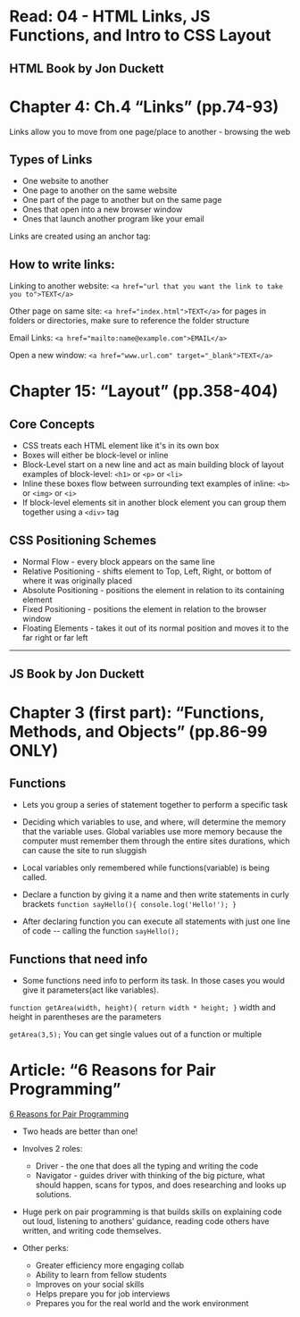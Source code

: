 # Read: 04 - HTML Links, JS Functions, and Intro to CSS Layout

## HTML Book by Jon Duckett
<h1>Chapter 4: Ch.4 “Links” (pp.74-93)</h1>

Links allow you to move from one page/place to another - browsing the web

## Types of Links

- One website to another
- One page to another on the same website
- One part of the page to another but on the same page
- Ones that open into a new browser window
- Ones that launch another program like your email

Links are created using an anchor tag: <a></a>

## How to write links:

Linking to another website: `<a href="url that you want the link to take you to">TEXT</a>`

Other page on same site: `<a href="index.html">TEXT</a>`
for pages in folders or directories, make sure to reference the folder structure

Email Links: `<a href="mailto:name@example.com">EMAIL</a>`

Open a new window: `<a href="www.url.com" target="_blank">TEXT</a>`


<h1>Chapter 15: “Layout” (pp.358-404)</h1>

## Core Concepts
- CSS treats each HTML element like it's in its own box
- Boxes will either be block-level or inline
- Block-Level start on a new line and act as main building block of layout examples of block-level: `<h1>` or `<p>` or `<li>`
- Inline these boxes flow between surrounding text examples of inline: `<b>` or `<img>` or `<i>`
- If block-level elements sit in another block element you can group them together using a `<div>` tag

## CSS Positioning Schemes
- Normal Flow - every block appears on the same line
- Relative Positioning - shifts element to Top, Left, Right, or bottom of where it was originally placed
- Absolute Positioning - positions the element in relation to its containing element
- Fixed Positioning - positions the element in relation to the browser window
- Floating Elements - takes it out of its normal position and moves it to the far right or far left


* * *

## JS Book by Jon Duckett
<h1>Chapter 3 (first part): “Functions, Methods, and Objects” (pp.86-99 ONLY)</h1>

## Functions

- Lets you group a series of statement together to perform a specific task

- Deciding which variables to use, and where, will determine the memory that the variable uses. Global variables use more memory because the computer must remember them through the entire sites durations, which can cause the site to run sluggish

- Local variables only remembered while functions(variable) is being called.

- Declare a function by giving it a name and then write statements in curly brackets
`function sayHello(){ console.log('Hello!'); }`

- After declaring function you can execute all statements with just one line of code -- calling the function `sayHello();`

## Functions that need info

- Some functions need info to perform its task. In those cases you would give it parameters(act like variables).

`function getArea(width, height){ return width * height; }` width and height in parentheses are the parameters

`getArea(3,5);`
You can get single values out of a function or multiple


<h1>Article: “6 Reasons for Pair Programming”</h1>

[6 Reasons for Pair Programming](https://www.codefellows.org/blog/6-reasons-for-pair-programming/)

- Two heads are better than one!

- Involves 2 roles:

  - Driver - the one that does all the typing and writing the code
  - Navigator - guides driver with thinking of the big picture, what should happen, scans for typos, and does researching and looks up solutions.

- Huge perk on pair programming is that builds skills on explaining code out loud, listening to anothers' guidance, reading code others have written, and writing code themselves.

- Other perks:
  - Greater efficiency
more engaging collab
  - Ability to learn from fellow students
  - Improves on your social skills
  - Helps prepare you for job interviews
  - Prepares you for the real world and the work environment
